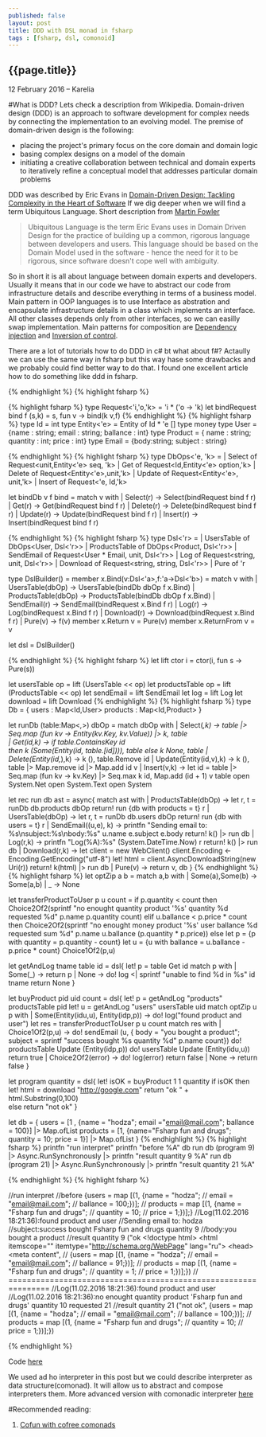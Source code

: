 ```yaml
---
published: false
layout: post
title: DDD with DSL monad in fsharp
tags : [fsharp, dsl, comonoid]
---
```


## {{page.title}}


<p class="meta">12 February 2016 &#8211; Karelia</p>

#What is DDD?
Lets check a description from Wikipedia.
Domain-driven design (DDD) is an approach to software development for complex needs by connecting the implementation to an evolving model. The premise of domain-driven design is the following:

- placing the project's primary focus on the core domain and domain logic
- basing complex designs on a model of the domain
- initiating a creative collaboration between technical and domain experts to iteratively refine a conceptual model that addresses particular domain problems

DDD was described by Eric Evans in [Domain-Driven Design: Tackling Complexity in the Heart of Software](http://www.amazon.com/Domain-Driven-Design-Tackling-Complexity-Software/dp/0321125215)
If we dig deeper when we will find a term Ubiquitous Language. 
Short description from [Martin Fowler](http://martinfowler.com/bliki/UbiquitousLanguage.html)

> Ubiquitous Language is the term Eric Evans uses in Domain Driven Design for 
> the practice of building up a common, rigorous language between developers 
> and users. This language should be based on the Domain Model used in the
> software - hence the need for it to be rigorous, since software doesn't cope
> well with ambiguity.

So in short it is all about language between domain experts and developers. 
Usually it means that in our code we have to abstract our code from infrastructure details and describe everything in terms of a business model.
Main pattern in OOP languages is to use Interface as abstration and encapsulate infrastructure details in a class which implements an interface. All other classes depends only from other interfaces, so we can easilly swap implementation. Main patterns for composition are [Dependency injection](https://en.wikipedia.org/wiki/Dependency_injection) and [Inversion of control](https://en.wikipedia.org/wiki/Inversion_of_control). 

There are a lot of tutorials how to do DDD in c# bt what about f#?
Actaully we can use the same way in fsharp but this way hase some drawbacks and we probably could find better way to do that.
I found one excellent article how to do something like ddd in fsharp. 


{% endhighlight %}
{% highlight fsharp %}

{% highlight fsharp %}
type Request<'i,'o,'k> = 'i * ('o -> 'k)
let bindRequest bind f (s,k) = s, fun v -> bind(k v,f)
{% endhighlight %}
{% highlight fsharp %}
type Id = int
type Entity<'e> = Entity of Id * 'e 
[<Measure>] type money
type User = {name : string; email : string; ballance : int<money>}
type Product = { name : string; quantity : int; price : int<money>}
type Email = {body:string; subject : string}

{% endhighlight %}
{% highlight fsharp %}
type DbOps<'e, 'k> = 
      | Select of Request<unit,Entity<'e> seq, 'k>
      | Get of Request<Id,Entity<'e> option,'k>
      | Delete of Request<Entity<'e>,unit,'k>
      | Update of Request<Entity<'e>, unit,'k>
      | Insert of Request<'e, Id,'k>

let bindDb v f bind = 
            match v with
            | Select(r) -> Select(bindRequest bind f r)
            | Get(r) -> Get(bindRequest bind f r)
            | Delete(r) -> Delete(bindRequest bind f r)
            | Update(r) -> Update(bindRequest bind f r)
            | Insert(r) -> Insert(bindRequest bind f r)

{% endhighlight %}
{% highlight fsharp %}
type Dsl<'r> =
  | UsersTable of DbOps<User, Dsl<'r>>
  | ProductsTable of DbOps<Product, Dsl<'r>>
  | SendEmail of Request<User * Email, unit, Dsl<'r>>
  | Log of Request<string, unit, Dsl<'r>>
  | Download of Request<string, string, Dsl<'r>>
  | Pure of 'r 

type DslBuilder() =
    member x.Bind(v:Dsl<'a>,f:'a->Dsl<'b>) = 
        match v with
            | UsersTable(dbOp) -> UsersTable(bindDb dbOp f x.Bind)
            | ProductsTable(dbOp) -> ProductsTable(bindDb dbOp f x.Bind)
            | SendEmail(r) -> SendEmail(bindRequest x.Bind f r)
            | Log(r) -> Log(bindRequest x.Bind f r)
            | Download(r) -> Download(bindRequest x.Bind f r)
            | Pure(v) -> f(v)
    member x.Return v = Pure(v)
    member x.ReturnFrom v = v

let dsl = DslBuilder()

{% endhighlight %}
{% highlight fsharp %}
let lift ctor i = ctor(i, fun s -> Pure(s))

let usersTable op = lift (UsersTable << op)
let productsTable op = lift (ProductsTable << op)
let sendEmail = lift SendEmail
let log = lift Log
let download = lift Download
{% endhighlight %}
{% highlight fsharp %}
type Db = {
    users : Map<Id,User>
    products : Map<Id,Product>
}

let runDb (table:Map<_,_>) dbOp  =
    match dbOp with
          | Select(_,k) -> table |> Seq.map (fun kv ->  Entity(kv.Key, kv.Value)) |> k, table   
          | Get(id,k) -> if table.ContainsKey id  
                         then k (Some(Entity(id, table.[id]))), table
                         else k None, table
          | Delete(Entity(id,_),k) -> k (), table.Remove id
          | Update(Entity(id,v),k) -> k (), table |> Map.remove id |> Map.add id v
          | Insert(v,k) -> let id = table |> Seq.map (fun kv -> kv.Key) 
                                          |> Seq.max
                           k id, Map.add (id + 1) v table
open System.Net
open System.Text
open System

let rec run db ast = async{
    match ast with
          | ProductsTable(dbOp) -> let r, t = runDb db.products dbOp 
                                   return! run {db with products = t} r
          | UsersTable(dbOp) -> let r, t = runDb db.users dbOp
                                return! run {db with users = t} r
          | SendEmail((u,e), k) -> printfn "Sending email to: %s\nsubject:%s\nbody:%s" u.name e.subject e.body
                                   return! k() |> run db
          | Log(r,k) -> printfn "Log(%A):%s" (System.DateTime.Now) r
                        return! k() |> run db
          | Download(r,k) -> let client = new WebClient()
                             client.Encoding <- Encoding.GetEncoding("utf-8")
                             let! html = client.AsyncDownloadString(new Uri(r))
                             return! k(html) |> run db
          | Pure(v) -> return v, db
    }
{% endhighlight %}
{% highlight fsharp %}
let optZip a b =
    match a,b with
        | Some(a),Some(b) -> Some(a,b)
        | _ -> None

let transferProductToUser p u count  = 
    if p.quantity < count 
    then Choice2Of2(sprintf "no enought quantity product '%s' quantity %d requested %d" p.name p.quantity count)
    elif u.ballance < p.price * count
    then Choice2Of2(sprintf "no enought money product '%s' user ballance %d requested sum %d" p.name u.ballance (p.quantity * p.price))
    else let p = {p with quantity = p.quantity - count}
         let u = {u with ballance = u.ballance - p.price * count}
         Choice1Of2(p,u)

let getAndLog tname table id =
    dsl{
        let! p = table Get id
        match p with 
            | Some(_) -> return p
            | None -> do! log <| sprintf "unable to find %d in %s" id tname
                      return None
    }

let buyProduct pid uid count = dsl{
    let! p = getAndLog "products" productsTable pid
    let! u = getAndLog "users" usersTable uid
    match optZip u p with
        | Some(Entity(idu,u), Entity(idp,p)) ->
                    do! log("found product and user") 
                    let res = transferProductToUser p u count
                    match res with
                        | Choice1Of2(p,u) -> do! sendEmail (u, { body = "you bought a product"; 
                                                                 subject = sprintf "success bought %s quantity %d" p.name count})
                                             do! productsTable Update (Entity(idp,p))
                                             do! usersTable Update (Entity(idu,u))
                                             return true
                        | Choice2Of2(error) -> do! log(error)
                                               return false
        | None -> return false
} 

let program quantity = dsl{
    let! isOK = buyProduct 1 1 quantity
    if isOK 
    then let! html = download "http://google.com"
         return "ok " + html.Substring(0,100)  
    else return "not ok"
} 

let db = {
    users = [1 , {name = "hodza"; 
                  email ="email@mail.com"; 
                  ballance = 100<money>}] |> Map.ofList
    products = [1, {name="Fsharp fun and drugs"; 
                    quantity = 10; 
                    price = 1<money>}] |> Map.ofList
}
{% endhighlight %}
{% highlight fsharp %}
printfn "run interpret"
printfn "before %A" db
run db (program 9)  |> Async.RunSynchronously |> printfn "result quantity 9 %A"
run db (program 21) |> Async.RunSynchronously |> printfn "result quantity 21 %A"

{% endhighlight %}
{% highlight fsharp %}

//run interpret
//before {users = map [(1, {name = "hodza";
//                   email = "email@mail.com";
//                   ballance = 100;})];
// products = map [(1, {name = "Fsharp fun and drugs";
//                      quantity = 10;
//                      price = 1;})];}
//Log(11.02.2016 18:21:36):found product and user
//Sending email to: hodza
//subject:success bought Fsharp fun and drugs quantity 9
//body:you bought a product
//result quantity 9 ("ok &lt;!doctype html&gt; &lt;html itemscope="" itemtype="http://schema.org/WebPage" lang="ru"&gt; &lt;head&gt;&lt;meta content",
// {users = map [(1, {name = "hodza";
//                    email = "email@mail.com";
//                    ballance = 91;})];
//  products = map [(1, {name = "Fsharp fun and drugs";
//                       quantity = 1;
//                       price = 1;})];})
// ===============================================================
//Log(11.02.2016 18:21:36):found product and user
//Log(11.02.2016 18:21:36):no enought quantity product 'Fsharp fun and drugs' quantity 10 requested 21
//result quantity 21 ("not ok", {users = map [(1, {name = "hodza";
//                              email = "email@mail.com";
//                              ballance = 100;})];
//            products = map [(1, {name = "Fsharp fun and drugs";
//                                 quantity = 10;
//                                 price = 1;})];})

{% endhighlight %}

Code [here](https://gist.github.com/hodzanassredin/8183dd8ded6d47d55de0)

We used ad ho interpreter in this post but we could describe interpreter as data structure(comonad). It will allow us to abstract and compose interpreters them. More advanced version with comonadic interpreter [here](https://gist.github.com/hodzanassredin/1ae9fad4316bdb502fc9)

#Recommended reading:
1. [Cofun with cofree comonads](http://dlaing.org/cofun/)

